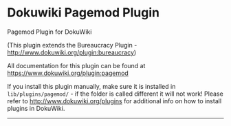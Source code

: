 Dokuwiki Pagemod Plugin
================

Pagemod Plugin for DokuWiki

(This plugin extends the Bureaucracy Plugin - http://www.dokuwiki.org/plugin:bureaucracy)

All documentation for this plugin can be found at
https://www.dokuwiki.org/plugin:pagemod

If you install this plugin manually, make sure it is installed in
`lib/plugins/pagemod/` - if the folder is called different it
will not work! Please refer to http://www.dokuwiki.org/plugins for additional info
on how to install plugins in DokuWiki.

----
